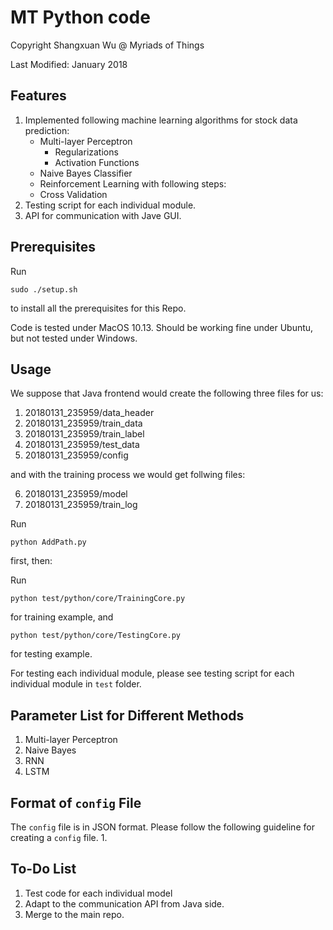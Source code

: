 # MT Python code 
Copyright Shangxuan Wu @ Myriads of Things

Last Modified: January 2018


## Features
1. Implemented following machine learning algorithms for stock data prediction:
    - Multi-layer Perceptron
        - Regularizations
        - Activation Functions
    - Naive Bayes Classifier
    - Reinforcement Learning
    with following steps:
    - Cross Validation
2. Testing script for each individual module.
3. API for communication with Jave GUI.

## Prerequisites
Run
```
sudo ./setup.sh
```
to install all the prerequisites for this Repo.


Code is tested under MacOS 10.13. Should be working fine under Ubuntu, but not tested under Windows.

## Usage
We suppose that Java frontend would create the following three files for us:
1. 20180131_235959/data_header
2. 20180131_235959/train_data
3. 20180131_235959/train_label
4. 20180131_235959/test_data
5. 20180131_235959/config

and with the training process we would get follwing files:

6. 20180131_235959/model
7. 20180131_235959/train_log

Run
```
python AddPath.py
```
first, then:

Run 
```
python test/python/core/TrainingCore.py
```
for training example, and
```
python test/python/core/TestingCore.py
```
for testing example.


For testing each individual module, please see testing script for each individual module in `test` folder.

## Parameter List for Different Methods
1. Multi-layer Perceptron
2. Naive Bayes
3. RNN
4. LSTM


## Format of `config` File
The `config` file is in JSON format. Please follow the following guideline for creating a `config` file.
1. 

## To-Do List
1. Test code for each individual model
2. Adapt to the communication API from Java side.
3. Merge to the main repo.